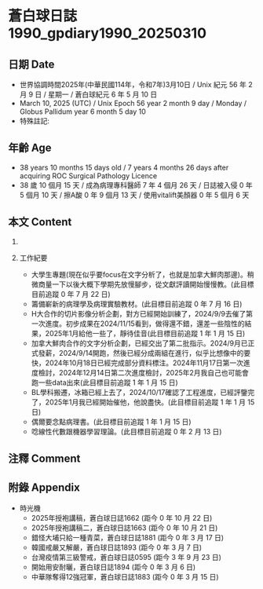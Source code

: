 [_metadata_:encoding]: - "utf-8"
[_metadata_:language]: - "zh-Hant-TW"
[_metadata_:fileformat]: - "markdown"
[_metadata_:MIME_type]: - "text/plain"
[_metadata_:markdown_version]: - "commonmark version 0.30"
[_metadata_:markdown_spec]: - "https://spec.commonmark.org/0.30/"

# 蒼白球日誌1990_gpdiary1990_20250310 #

## 日期 Date ##

* 世界協調時間2025年(中華民國114年，令和7年)3月10日 / Unix 紀元 56 年 2 月 9 日 / 星期一 / 蒼白球紀元 6 年 5 月 10 日
* March 10, 2025 (UTC) / Unix Epoch 56 year 2 month 9 day / Monday / Globus Pallidum year 6 month 5 day 10
* 特殊註記:

## 年齡 Age ##

* 38 years 10 months 15 days old / 7 years 4 months 26 days after acquiring ROC Surgical Pathology Licence
* 38 歲 10 個月 15 天 / 成為病理專科醫師 7 年 4 個月 26 天 / 日誌被入侵 0 年 5 個月 10 天 / 擦A酸 0 年 9 個月 13 天 / 使用vitalift美顏器 0 年 5 個月 6 天

## 本文 Content ##

1. 

2. 工作紀要

    - 大學生專題(現在似乎要focus在文字分析了，也就是加拿大鮮肉那邊)。稍微商量一下以後大概下學期先放慢腳步，從文獻評讀開始慢慢教。(此目標目前追蹤 0 年 7 月 22 日)
    - 籌備嶄新的病理學及病理實驗教材。(此目標目前追蹤 0 年 7 月 16 日)
    - H大合作的切片影像分析企劃，對方已經開始訓練了，2024/9/9去催了第一次進度。初步成果在2024/11/15看到，做得還不錯，還差一些陰性的結果，2025年1月給他一些了，靜待佳音(此目標目前追蹤 1 年 1 月 15 日)
    - 加拿大鮮肉合作的文字分析企劃，已經交出了第二批指示。2024/9月已正式發薪，2024/9/14開跑，然後已經分成兩組在進行，似乎比想像中的要快，2024年10月18日已經完成部分資料標注。2024年11月17日第一次進度檢討，2024年12月14日第二次進度檢討，2025年2月我自己也可能會跑一些data出來(此目標目前追蹤 1 年 1 月 15 日)
    - BL學科搬遷，冰箱已經上去了，2024/10/17確認了工程進度，已經評鑒完了，2025年1月我已經開始催他，他說盡快。(此目標目前追蹤 1 年 1 月 15 日)
    - 偶爾要念點病理書。(此目標目前追蹤 1 年 1 月 15 日)
    - 唸線性代數跟機器學習理論。(此目標目前追蹤 0 年 2 月 13 日)

## 注釋 Comment ##


## 附錄 Appendix ##

* 時光機
    - 2025年授袍講稿，蒼白球日誌1662 (距今 0 年 10 月 22 日)
    - 2025年授袍講稿二，蒼白球日誌1663 (距今 0 年 10 月 21 日)
    - 錯怪大埔只給一種青菜，蒼白球日誌1881 (距今 0 年 3 月 17 日)
    - 韓國戒嚴又解嚴，蒼白球日誌1893 (距今 0 年 3 月 7 日)
    - 台灣疫情第三級警戒，蒼白球日誌0595 (距今 3 年 9 月 23 日)
    - 開始用安耐曬，蒼白球日誌1894 (距今 0 年 3 月 6 日)
    - 中華隊奪得12強冠軍，蒼白球日誌1883 (距今 0 年 3 月 15 日)
